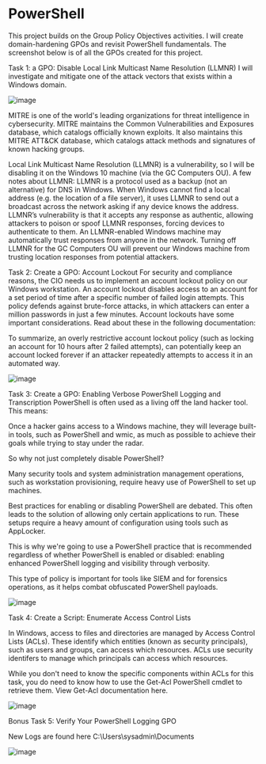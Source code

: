 # PowerShell
This project builds on the Group Policy Objectives activities.  I will create domain-hardening GPOs and revisit PowerShell fundamentals.
The screenshot below is of all the GPOs created for this project. 

Task 1: a GPO: Disable Local Link Multicast Name Resolution (LLMNR)
I will investigate and mitigate one of the attack vectors that exists within a Windows domain.

![image](https://user-images.githubusercontent.com/80080368/122442999-24c1d600-cf6d-11eb-96d5-2bb0291671b4.png)



MITRE is one of the world's leading organizations for threat intelligence in cybersecurity. MITRE maintains the Common Vulnerabilities and Exposures database, which catalogs officially known exploits. It also maintains this MITRE ATT&CK database, which catalogs attack methods and signatures of known hacking groups.




Local Link Multicast Name Resolution (LLMNR) is a vulnerability, so I will be disabling it on the Windows 10 machine (via the GC Computers OU).
A few notes about LLMNR:
LLMNR is a protocol used as a backup (not an alternative) for DNS in Windows.
When Windows cannot find a local address (e.g. the location of a file server), it uses LLMNR to send out a broadcast across the network asking if any device knows the address.
LLMNR’s vulnerability is that it accepts any response as authentic, allowing attackers to poison or spoof LLMNR responses, forcing devices to authenticate to them.
An LLMNR-enabled Windows machine may automatically trust responses from anyone in the network.
Turning off LLMNR for the GC Computers OU will prevent our Windows machine from trusting location responses from potential attackers.



Task 2: Create a GPO: Account Lockout
For security and compliance reasons, the CIO needs us to implement an account lockout policy on our Windows workstation. An account lockout disables access to an account for a set period of time after a specific number of failed login attempts. This policy defends against brute-force attacks, in which attackers can enter a million passwords in just a few minutes.
Account lockouts have some important considerations. Read about these in the following documentation:


To summarize, an overly restrictive account lockout policy (such as locking an account for 10 hours after 2 failed attempts), can potentially keep an account locked forever if an attacker repeatedly attempts to access it in an automated way.

![image](https://user-images.githubusercontent.com/80080368/122458695-17f9ae00-cf7e-11eb-9b2d-b4aa449215c2.png)



Task 3: Create a GPO: Enabling Verbose PowerShell Logging and Transcription
PowerShell is often used as a living off the land hacker tool. This means:

Once a hacker gains access to a Windows machine, they will leverage built-in tools, such as PowerShell and wmic, as much as possible to achieve their goals while trying to stay under the radar.

So why not just completely disable PowerShell?


Many security tools and system administration management operations, such as workstation provisioning, require heavy use of PowerShell to set up machines.


Best practices for enabling or disabling PowerShell are debated. This often leads to the solution of allowing only certain applications to run. These setups require a heavy amount of configuration using tools such as AppLocker.


This is why we're going to use a PowerShell practice that is recommended regardless of whether PowerShell is enabled or disabled: enabling enhanced PowerShell logging and visibility through verbosity.


This type of policy is important for tools like SIEM and for forensics operations, as it helps combat obfuscated PowerShell payloads.


![image](https://user-images.githubusercontent.com/80080368/122458800-32338c00-cf7e-11eb-8c8d-d1837f8c04f4.png)


Task 4: Create a Script: Enumerate Access Control Lists


In Windows, access to files and directories are managed by Access Control Lists (ACLs). These identify which entities (known as security principals), such as users and groups, can access which resources. ACLs use security identifers to manage which principals can access which resources.


While you don't need to know the specific components within ACLs for this task, you do need to know how to use the Get-Acl PowerShell cmdlet to retrieve them. View Get-Acl documentation here.



![image](https://user-images.githubusercontent.com/80080368/122458944-5b541c80-cf7e-11eb-8dfa-aead179b6d7e.png)




Bonus Task 5: Verify Your PowerShell Logging GPO




New Logs are found here C:\Users\sysadmin\Documents 

![image](https://user-images.githubusercontent.com/80080368/122459021-6e66ec80-cf7e-11eb-902e-a5e68904ce67.png)

